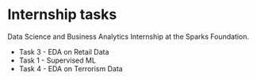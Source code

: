 # Internship tasks

Data Science and Business Analytics Internship at the Sparks Foundation.

 - Task 3 - EDA on Retail Data 
 - Task 1 - Supervised ML 
 - Task 4 - EDA on Terrorism Data 
